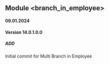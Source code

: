 ## Module <branch_in_employee>

#### 09.01.2024
#### Version 14.0.1.0.0
##### ADD

Initial commit for Multi Branch in Employee
